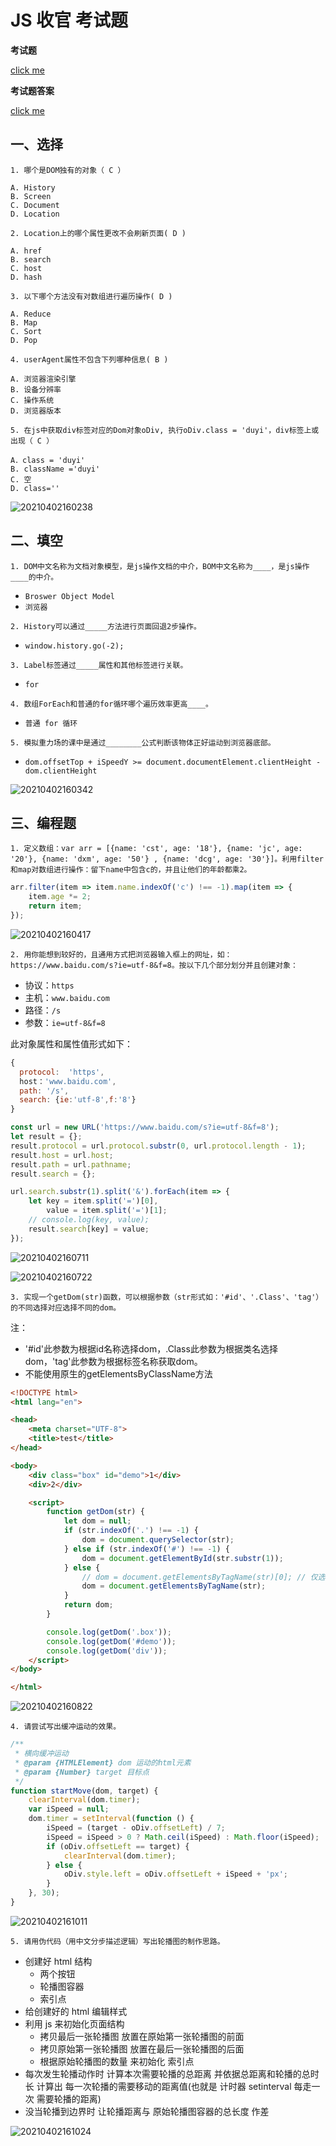 # JS 收官 考试题

**考试题**

[click me](https://www.yuque.com/docs/share/b2342d6c-1c07-4398-ac05-1e8c12ad48ee?#)

**考试题答案**

[click me](https://duyiedu.yuque.com/docs/share/3682f882-0890-493b-8551-c915d94228ff?#)

## 一、选择

`1. 哪个是DOM独有的对象（ C ）`

```
A. History
B. Screen
C. Document
D. Location
```

`2. Location上的哪个属性更改不会刷新页面( D )`

```
A. href
B. search
C. host
D. hash
```

`3. 以下哪个方法没有对数组进行遍历操作( D )`

```
A. Reduce
B. Map
C. Sort
D. Pop
```

`4. userAgent属性不包含下列哪种信息( B )`

```
A. 浏览器渲染引擎
B. 设备分辨率
C. 操作系统
D. 浏览器版本
```

`5. 在js中获取div标签对应的Dom对象oDiv, 执行oDiv.class = 'duyi'，div标签上或出现（ C ）`

```
A．class = 'duyi'
B. className ='duyi'
C. 空
D. class=''
```

![20210402160238](https://cdn.jsdelivr.net/gh/123taojiale/dahuyou_picture@main/blogs/20210402160238.png)

## 二、填空

`1. DOM中文名称为文档对象模型，是js操作文档的中介，BOM中文名称为____，是js操作____的中介。`

- `Broswer Object Model`
- `浏览器`

`2. History可以通过_____方法进行页面回退2步操作。`

- `window.history.go(-2);`

`3. Label标签通过_____属性和其他标签进行关联。`

- `for`

`4. 数组ForEach和普通的for循环哪个遍历效率更高____。`

- `普通 for 循环`

`5. 模拟重力场的课中是通过________公式判断该物体正好运动到浏览器底部。`

- `dom.offsetTop + iSpeedY >= document.documentElement.clientHeight - dom.clientHeight`

![20210402160342](https://cdn.jsdelivr.net/gh/123taojiale/dahuyou_picture@main/blogs/20210402160342.png)

## 三、编程题

`1. 定义数组：var arr = [{name: 'cst', age: '18'}, {name: 'jc', age: '20'}, {name: 'dxm', age: '50'} , {name: 'dcg', age: '30'}]。利用filter和map对数组进行操作：留下name中包含c的，并且让他们的年龄都乘2。`

```js
arr.filter(item => item.name.indexOf('c') !== -1).map(item => {
    item.age *= 2;
    return item;
});
```

![20210402160417](https://cdn.jsdelivr.net/gh/123taojiale/dahuyou_picture@main/blogs/20210402160417.png)

`2. 用你能想到较好的，且通用方式把浏览器输入框上的网址，如：https://www.baidu.com/s?ie=utf-8&f=8。按以下几个部分划分并且创建对象：`

- 协议：`https`
- 主机：`www.baidu.com`
- 路径：`/s`
- 参数：`ie=utf-8&f=8`

此对象属性和属性值形式如下：

```js
{
  protocol:  'https',
  host：'www.baidu.com',
  path: '/s',
  search: {ie:'utf-8',f:'8'}
}
```

```js
const url = new URL('https://www.baidu.com/s?ie=utf-8&f=8');
let result = {};
result.protocol = url.protocol.substr(0, url.protocol.length - 1);
result.host = url.host;
result.path = url.pathname;
result.search = {};

url.search.substr(1).split('&').forEach(item => {
    let key = item.split('=')[0],
        value = item.split('=')[1];
    // console.log(key, value);
    result.search[key] = value;
});
```

![20210402160711](https://cdn.jsdelivr.net/gh/123taojiale/dahuyou_picture@main/blogs/20210402160711.png)

![20210402160722](https://cdn.jsdelivr.net/gh/123taojiale/dahuyou_picture@main/blogs/20210402160722.png)

`3. 实现一个getDom(str)函数，可以根据参数（str形式如：'#id'、'.Class'、'tag'）的不同选择对应选择不同的dom。`

注：
- '#id'此参数为根据id名称选择dom，.Class此参数为根据类名选择dom，'tag'此参数为根据标签名称获取dom。
- 不能使用原生的getElementsByClassName方法

```html
<!DOCTYPE html>
<html lang="en">

<head>
    <meta charset="UTF-8">
    <title>test</title>
</head>

<body>
    <div class="box" id="demo">1</div>
    <div>2</div>

    <script>
        function getDom(str) {
            let dom = null;
            if (str.indexOf('.') !== -1) {
                dom = document.querySelector(str);
            } else if (str.indexOf('#') !== -1) {
                dom = document.getElementById(str.substr(1));
            } else {
                // dom = document.getElementsByTagName(str)[0]; // 仅选中一个
                dom = document.getElementsByTagName(str);
            }
            return dom;
        }

        console.log(getDom('.box'));
        console.log(getDom('#demo'));
        console.log(getDom('div'));
    </script>
</body>

</html>
```

![20210402160822](https://cdn.jsdelivr.net/gh/123taojiale/dahuyou_picture@main/blogs/20210402160822.png)

`4. 请尝试写出缓冲运动的效果。`

```js
/**
 * 横向缓冲运动
 * @param {HTMLElement} dom 运动的html元素
 * @param {Number} target 目标点
 */
function startMove(dom, target) {
    clearInterval(dom.timer);
    var iSpeed = null;
    dom.timer = setInterval(function () {
        iSpeed = (target - oDiv.offsetLeft) / 7;
        iSpeed = iSpeed > 0 ? Math.ceil(iSpeed) : Math.floor(iSpeed);
        if (oDiv.offsetLeft == target) {
            clearInterval(dom.timer);
        } else {
            oDiv.style.left = oDiv.offsetLeft + iSpeed + 'px';
        }
    }, 30);
}
```

![20210402161011](https://cdn.jsdelivr.net/gh/123taojiale/dahuyou_picture@main/blogs/20210402161011.png)

`5. 请用伪代码（用中文分步描述逻辑）写出轮播图的制作思路。`

- 创建好 html 结构
  - 两个按钮
  - 轮播图容器
  - 索引点
- 给创建好的 html 编辑样式
- 利用 js 来初始化页面结构
  - 拷贝最后一张轮播图 放置在原始第一张轮播图的前面
  - 拷贝原始第一张轮播图 放置在最后一张轮播图的后面
  - 根据原始轮播图的数量 来初始化 索引点
- 每次发生轮播动作时 计算本次需要轮播的总距离 并依据总距离和轮播的总时长 计算出 每一次轮播的需要移动的距离值(也就是 计时器 setinterval 每走一次 需要轮播的距离)
- 没当轮播到边界时 让轮播距离与 原始轮播图容器的总长度 作差

![20210402161024](https://cdn.jsdelivr.net/gh/123taojiale/dahuyou_picture@main/blogs/20210402161024.png)